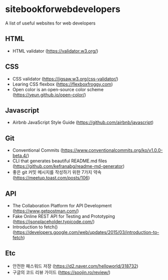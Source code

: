 # sitebookforwebdevelopers
A list of useful websites for web developers

## HTML
- HTML validator (https://validator.w3.org/)

## CSS
- CSS validator (https://jigsaw.w3.org/css-validator/)
- Learing CSS flexbox (https://flexboxfroggy.com)
- Open color is an open-source color scheme (https://yeun.github.io/open-color/)

## Javascript
- Airbnb JavaScript Style Guide (https://github.com/airbnb/javascript)

## Git
- Conventional Commits (https://www.conventionalcommits.org/ko/v1.0.0-beta.4/)
- CLI that generates beautiful README.md files (https://github.com/kefranabg/readme-md-generator)
- 좋은 git 커밋 메시지를 작성하기 위한 7가지 약속 (https://meetup.toast.com/posts/106)

## API
- The Collaboration Platform for API Development (https://www.getpostman.com/)
- Fake Online REST API for Testing and Prototyping (https://jsonplaceholder.typicode.com/)
- Introduction to fetch() (https://developers.google.com/web/updates/2015/03/introduction-to-fetch)

## Etc
- 안전한 패스워드 저장 (https://d2.naver.com/helloworld/318732)
- 구글의 코드 리뷰 가이드 (https://soojin.ro/review/)
